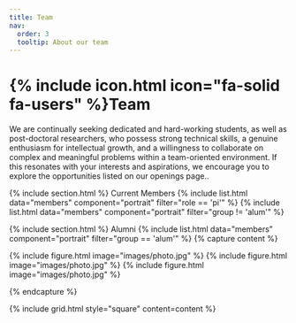 ```yaml
---
title: Team
nav:
  order: 3
  tooltip: About our team
---
```


# {% include icon.html icon="fa-solid fa-users" %}Team

We are continually seeking dedicated and hard-working students, as well as post-doctoral researchers, who possess 
strong technical skills, a genuine enthusiasm for intellectual growth, and a willingness to collaborate on complex and meaningful problems within a team-oriented environment. If this resonates with your interests and aspirations, we encourage you to explore the opportunities listed on our openings page..

{% include section.html %}
Current Members
{% include list.html data="members" component="portrait" filter="role == 'pi'" %}
{% include list.html data="members" component="portrait" filter="group != 'alum'" %}

[//]: # ({% include section.html background="images/background.jpg" dark=true %})

{% include section.html %}
Alumni
{% include list.html data="members" component="portrait" filter="group == 'alum'" %}
{% capture content %}

{% include figure.html image="images/photo.jpg" %}
{% include figure.html image="images/photo.jpg" %}
{% include figure.html image="images/photo.jpg" %}

{% endcapture %}

{% include grid.html style="square" content=content %}
